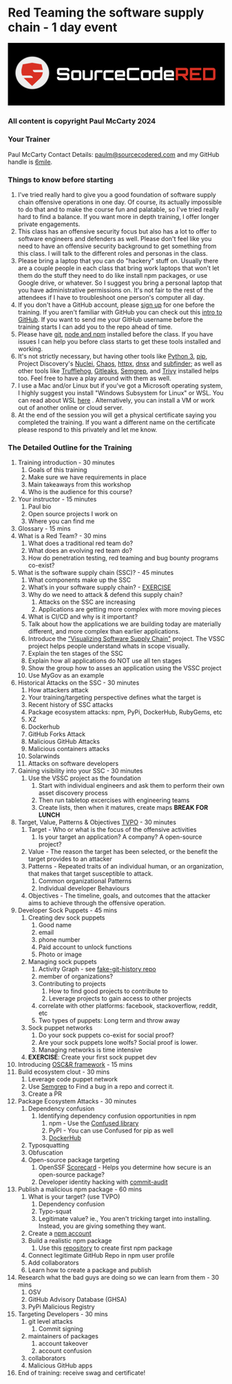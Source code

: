 # Red Teaming the software supply chain - 1 day event

![SourceCodeRED](./sourcecodered-new-horizontal-logo.png)

### All content is copyright Paul McCarty 2024

### Your Trainer

Paul McCarty
Contact Details:  paulm@sourcecodered.com and my GitHub handle is [6mile](https://github.com/6mile). 

### Things to know before starting

1. I've tried really hard to give you a good foundation of software supply chain offensive operations in one day.  Of course, its actually impossible to do that and to make the course fun and palatable, so I've tried really hard to find a balance.  If you want more in depth training, I offer longer private engagements. 
2. This class has an offensive security focus but also has a lot to offer to software engineers and defenders as well.  Please don't feel like you need to have an offensive security background to get something from this class.  I will talk to the different roles and personas in the class.
3. Please bring a laptop that you can do "hackery" stuff on.  Usually there are a couple people in each class that bring work laptops that won't let them do the stuff they need to do like install npm packages, or use Google drive, or whatever.  So I suggest you bring a personal laptop that you have administrative permissions on.  It's not fair to the rest of the attendees if I have to troubleshoot one person's computer all day.
4. If you don't have a GitHub account, please [sign up](https://github.com/join) for one before the training.  If you aren't familiar with GitHub you can check out this [intro to GitHub](https://docs.github.com/en/get-started/start-your-journey/hello-world).  If you want to send me your GitHub username before the training starts I can add you to the repo ahead of time.  
5. Please have [git](https://git-scm.com/book/en/v2/Getting-Started-Installing-Git), [node and npm](https://nodejs.org/en/download/package-manager) installed before the class.  If you have issues I can help you before class starts to get these tools installed and working.
6. It's not strictly necessary, but having other tools like [Python 3](https://www.python.org/downloads/), [pip](https://pip.pypa.io/en/stable/installation/), Project Discovery's [Nuclei](https://github.com/projectdiscovery/nuclei), [Chaos](https://docs.projectdiscovery.io/tools/chaos/install), [httpx](https://github.com/projectdiscovery/httpx), [dnsx](https://github.com/projectdiscovery/dnsx) and [subfinder](https://github.com/projectdiscovery/subfinder); as well as other tools like [Trufflehog](https://github.com/trufflesecurity/trufflehog), [Gitleaks](https://github.com/gitleaks/gitleaks), [Semgrep](https://github.com/semgrep/semgrep), and [Trivy](https://github.com/aquasecurity/trivy) installed helps too.  Feel free to have a play around with them as well.  
7. I use a Mac and/or Linux but if you've got a Microsoft operating system, I highly suggest you install "Windows Subsystem for Linux" or WSL.  You can read about WSL [here](https://learn.microsoft.com/en-us/windows/wsl/install) .  Alternatively, you can install a VM or work out of another online or cloud server.  
8. At the end of the session you will get a physical certificate saying you completed the training.  If you want a different name on the certificate please respond to this privately and let me know.

### The Detailed Outline for the Training

1. Training introduction - 30 minutes
   1. Goals of this training
   1. Make sure we have requirements in place
   1. Main takeaways from this workshop
   1. Who is the audience for this course?
2. Your instructor - 15 minutes
   1. Paul bio
   1. Open source projects I work on
   1. Where you can find me
3. Glossary - 15 mins
4. What is a Red Team? - 30 mins
   1. What does a traditional red team do?
   1. What does an evolving red team do?
   1. How do penetration testing, red teaming and bug bounty programs co-exist?
5. What is the software supply chain (SSC)? - 45 minutes
   1. What components make up the SSC
   1. What’s in your software supply chain? - [EXERCISE](https://docs.google.com/forms/d/e/1FAIpQLSe1JU9stBqd_fMRXl81wwG_DP04pFp5KWOCDgLPS0jsSuolRA/viewform?usp=sf_link)
   1. Why do we need to attack & defend this supply chain?
      1. Attacks on the SSC are increasing
      1. Applications are getting more complex with more moving pieces
   1.  What is CI/CD and why is it important?
   1.  Talk about how the applications we are building today are materially different, and more complex than earlier applications.
   1.  Introduce the [“Visualizing Software Supply Chain"](https://github.com/SecureStackCo/visualizing-software-supply-chain) project. The VSSC project helps people understand whats in scope visually.
   1.  Explain the ten stages of the SSC
   1.  Explain how all applications do NOT use all ten stages
   1.  Show the group how to asses an application using the VSSC project
   1.  Use MyGov as an example
6. Historical Attacks on the SSC - 30 minutes
   1. How attackers attack
   1. Your training/targeting perspective defines what the target is
   1. Recent history of SSC attacks
   1. Package ecosystem attacks:  npm, PyPi, DockerHub, RubyGems, etc
   1. XZ
   1. Dockerhub
   1. GitHub Forks Attack
   1. Malicious GitHub Attacks
   1. Malicious containers attacks
   1. Solarwinds
   1. Attacks on software developers
7. Gaining visibility into your SSC - 30 minutes
   1. Use the VSSC project as the foundation
      1. Start with individual engineers and ask them to perform their own asset discovery process 
      1. Then run tabletop excercises with engineering teams
      1. Create lists, then when it matures, create maps
**BREAK FOR LUNCH**
8. Target, Value, Patterns & Objectives [TVPO](https://github.com/6mile/tvpo) - 30 minutes
   1. Target - Who or what is the focus of the offensive activities
      1. Is your target an application?  A company?  A open-source project?
   1. Value - The reason the target has been selected, or the benefit the target provides to an attacker
   1. Patterns - Repeated traits of an individual human, or an organization, that makes that target susceptible to attack.
      1. Common organizational Patterns
      1. Individual developer Behaviours
   1. Objectives - The timeline, goals, and outcomes that the attacker aims to achieve through the offensive operation.
9. Developer Sock Puppets - 45 mins
   1. Creating dev sock puppets
      1. Good name
      1. email
      1. phone number
      1. Paid account to unlock functions
      1. Photo or image
   1. Managing sock puppets
      1. Activity Graph - see [fake-git-history repo](https://github.com/artiebits/fake-git-history)
      1. member of organizations?
      1. Contributing to projects
         1. How to find good projects to contribute to
         1. Leverage projects to gain access to other projects
      1. correlate with other platforms: facebook, stackoverflow, reddit, etc
      1. Two types of puppets:  Long term and throw away
   1. Sock puppet networks
      1. Do your sock puppets co-exist for social proof?
      1. Are your sock puppets lone wolfs?  Social proof is lower.
      1. Managing networks is time intensive
   1. **EXERCISE**: Create your first sock puppet dev
10. Introducing [OSC&R framework](https://pbom.dev) - 15 mins
11. Build ecosystem clout - 30 mins
    1. Leverage code puppet network
    1. Use [Semgrep](https://github.com/semgrep/semgrep) to Find a bug in a repo and correct it.
    1. Create a PR
12. Package Ecosystem Attacks - 30 minutes
    1. Dependency confusion
       1. Identifying dependency confusion opportunities in npm
          1. npm - Use the [Confused library](https://github.com/visma-prodsec/confused)
          1. PyPI - You can use Confused for pip as well
          1. [DockerHub](https://www.errno.fr/DockerDependencyConfusion.html#im-using-docker-am-i-affected)
    1. Typosquatting
    1. Obfuscation
    1. Open-source package targeting
          1. OpenSSF [Scorecard](https://github.com/ossf/scorecard) - Helps you determine how secure is an open-source package?
          1. Developer identity hacking with [commit-audit](https://github.com/6mile/commit-audit)
13. Publish a malicious npm package - 60 mins
    1. What is your target? (use TVPO)
       1. Dependency confusion
       1. Typo-squat 
       1. Legitimate value?  ie., You aren't tricking target into installing.  Instead, you are giving something they want.
    1. Create a [npm account](https://www.npmjs.com/signup)
    1. Build a realistic npm package
       1. Use this [repository](https://github.com/sourcecodered/example-npm-package) to create first npm package
    1. Connect legitimate GitHub Repo in npm user profile
    1. Add collaborators 
    1. Learn how to create a package and publish
14. Research what the bad guys are doing so we can learn from them - 30 mins
    1. OSV
    1. GitHub Advisory Database (GHSA)
    1. PyPi Malicious Registry
15. Targeting Developers - 30 mins
    1. git level attacks
       1. Commit signing
    1. maintainers of packages
       1. account takeover
       1. account confusion
    1. collaborators
    1. Malicious GitHub apps
16. End of training:  receive swag and certificate!



